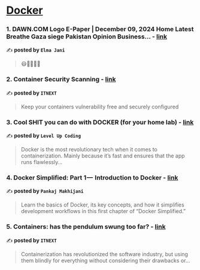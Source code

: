 
<h1><a href=https://medium.com/tag/docker/recommended target="_blank" rel="noopener noreferrer">Docker</a></h1>
<h3>1. DAWN.COM Logo
E-Paper | December 09, 2024
Home
Latest
Breathe
Gaza siege
Pakistan
Opinion
Business… - <a href="https://medium.com/@wadankhan/dawn-com-logo-e-paper-december-09-2024-home-latest-breathe-gaza-siege-pakistan-opinion-business-d6327ca9508e" target="_blank" rel="noopener noreferrer">link</a></h3>

✍️ **posted by `Elma Jani`**

<blockquote>😷🤒🤕🤧🥶</blockquote>

<h3>2. Container Security Scanning - <a href="https://medium.com/itnext/container-security-scanning-f16b438db58d" target="_blank" rel="noopener noreferrer">link</a></h3>

✍️ **posted by `ITNEXT`**

<blockquote>Keep your containers vulnerability free and securely configured</blockquote>

<h3>3. Cool SHIT you can do with DOCKER (for your home lab) - <a href="https://medium.com/gitconnected/cool-shit-you-can-do-with-docker-for-your-home-lab-af857dfc206d" target="_blank" rel="noopener noreferrer">link</a></h3>

✍️ **posted by `Level Up Coding`**

<blockquote>Docker is the most revolutionary tech when it comes to containerization. Mainly because it’s fast and ensures that the app runs flawlessly…</blockquote>

<h3>4. Docker Simplified: Part 1 —  Introduction to Docker - <a href="https://medium.com/@itzzpankaj004/docker-simplified-part-1-introduction-to-docker-a718edd0c5ec" target="_blank" rel="noopener noreferrer">link</a></h3>

✍️ **posted by `Pankaj Makhijani`**

<blockquote>Learn the basics of Docker, its key concepts, and how it simplifies development workflows in this first chapter of “Docker Simplified.”</blockquote>

<h3>5. Containers: has the pendulum swung too far? - <a href="https://medium.com/itnext/containers-has-the-pendulum-swung-too-far-208ad02a6b42" target="_blank" rel="noopener noreferrer">link</a></h3>

✍️ **posted by `ITNEXT`**

<blockquote>Containerization has revolutionized the software industry, but using them blindly for everything without considering their drawbacks or…</blockquote>

